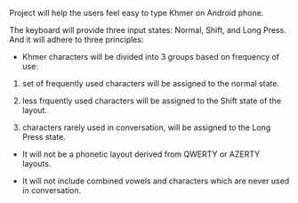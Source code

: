 Project will help the users feel easy to type Khmer on Android phone.

The keyboard will provide three input states:  Normal, Shift, and Long Press. And it will adhere to three principles:

- Khmer characters will be divided into 3 groups based on frequency of use:

1) set of frequently used characters will be assigned to the normal state.

2) less frquently used characters will be assigned to the Shift state of the layout.

3) characters rarely used  in conversation, will be assigned to the Long Press state.

- It will not be a phonetic layout derived from QWERTY or AZERTY layouts.

- It will not include combined vowels and characters which are never used in conversation.